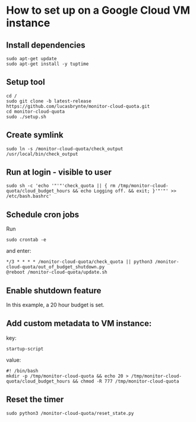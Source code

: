 # How to set up on a Google Cloud VM instance

## Install dependencies
```
sudo apt-get update
sudo apt-get install -y tuptime
```

## Setup tool
```
cd /
sudo git clone -b latest-release https://github.com/lucasbrynte/monitor-cloud-quota.git
cd monitor-cloud-quota
sudo ./setup.sh
```

## Create symlink
```
sudo ln -s /monitor-cloud-quota/check_output /usr/local/bin/check_output
```

## Run at login - visible to user
```
sudo sh -c 'echo '"'"'check_quota || { rm /tmp/monitor-cloud-quota/cloud_budget_hours && echo Logging off. && exit; }'"'"' >> /etc/bash.bashrc'
```

## Schedule cron jobs
Run
```
sudo crontab -e
```
and enter:
```
*/3 * * * * /monitor-cloud-quota/check_quota || python3 /monitor-cloud-quota/out_of_budget_shutdown.py
@reboot /monitor-cloud-quota/update.sh
```

## Enable shutdown feature
In this example, a 20 hour budget is set.
## Add custom metadata to VM instance:
key:
```
startup-script
```
value:
```
#! /bin/bash
mkdir -p /tmp/monitor-cloud-quota && echo 20 > /tmp/monitor-cloud-quota/cloud_budget_hours && chmod -R 777 /tmp/monitor-cloud-quota
```

## Reset the timer
```
sudo python3 /monitor-cloud-quota/reset_state.py
```
